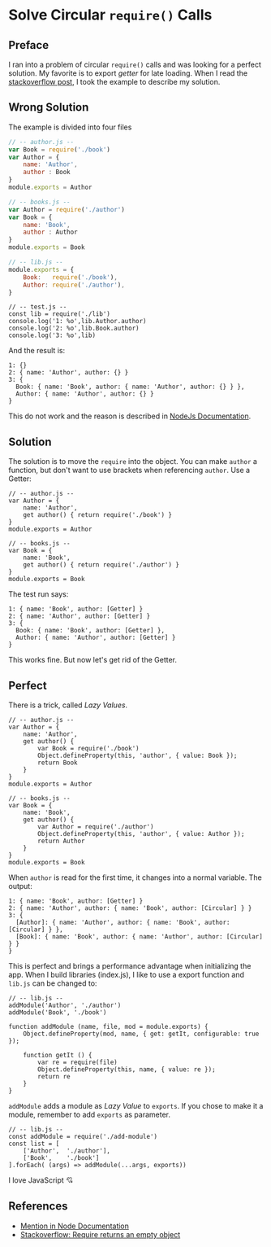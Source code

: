 # Solve Circular `require()` Calls

## Preface

I ran into a problem of circular `require()` calls and was looking for a perfect solution. My favorite is to export *getter* for late loading. When I read the [stackoverflow post](https://stackoverflow.com/questions/23875233/require-returns-an-empty-object), I took the example to describe my solution.

## Wrong Solution

The example is divided into four files

```javascript
// -- author.js --
var Book = require('./book')
var Author = {
    name: 'Author',
    author : Book
}
module.exports = Author
```

```javascript
// -- books.js --
var Author = require('./author')
var Book = {
    name: 'Book',
    author : Author
}
module.exports = Book

```

```javascript
// -- lib.js --
module.exports = {
    Book: 	require('./book'),
    Author: require('./author'),
}
```

```
// -- test.js --
const lib = require('./lib')
console.log('1: %o',lib.Author.author)
console.log('2: %o',lib.Book.author)
console.log('3: %o',lib)
```

And the result is:

```
1: {}
2: { name: 'Author', author: {} }
3: {
  Book: { name: 'Book', author: { name: 'Author', author: {} } },
  Author: { name: 'Author', author: {} }
}

```

This do not work and the reason is described in [NodeJs Documentation](https://nodejs.org/api/modules.html#modules_cycles).

## Solution

The solution is to move the `require` into the object. You can make `author` a function, but don't want to use brackets when referencing `author`. Use a Getter:

```
// -- author.js --
var Author = {
    name: 'Author',
    get author() { return require('./book') }
}
module.exports = Author

// -- books.js --
var Book = {
    name: 'Book',
    get author() { return require('./author') }
}
module.exports = Book
```

The test run says:

```
1: { name: 'Book', author: [Getter] }
2: { name: 'Author', author: [Getter] }
3: {
  Book: { name: 'Book', author: [Getter] },
  Author: { name: 'Author', author: [Getter] }
}
```

This works fine. But now let's get rid of the Getter. 

## Perfect

There is a trick, called *Lazy Values*.

```
// -- author.js --
var Author = {
    name: 'Author',
    get author() { 
        var Book = require('./book')
        Object.defineProperty(this, 'author', { value: Book });
        return Book 
    }
}
module.exports = Author

// -- books.js --
var Book = {
    name: 'Book',
    get author() { 
        var Author = require('./author')
        Object.defineProperty(this, 'author', { value: Author });
        return Author 
    }
}
module.exports = Book
```

When `author` is read for the first time, it changes into a normal variable. The output:

```
1: { name: 'Book', author: [Getter] }
2: { name: 'Author', author: { name: 'Book', author: [Circular] } }
3: {
  [Author]: { name: 'Author', author: { name: 'Book', author: [Circular] } },
  [Book]: { name: 'Book', author: { name: 'Author', author: [Circular] } }
}
```

This is perfect and brings a performance advantage when initializing the app.  When I build libraries (index.js), I like to use a export function and `lib.js` can be changed to:

```
// -- lib.js --
addModule('Author', './author')
addModule('Book', './book')

function addModule (name, file, mod = module.exports) {
    Object.defineProperty(mod, name, { get: getIt, configurable: true });

    function getIt () {
        var re = require(file)
        Object.defineProperty(this, name, { value: re });
        return re
    }
}
```

`addModule` adds a module as *Lazy Value* to `exports`. If you chose to make it a module, remember to add `exports` as parameter.

```
// -- lib.js --
const addModule = require('./add-module')
const list = [
    ['Author',  './author'],
    ['Book',    './book']
].forEach( (args) => addModule(...args, exports))
```

 I love JavaScript 💘



## References

- [Mention in Node Documentation](https://nodejs.org/api/modules.html#modules_cycles)
- [Stackoverflow: Require returns an empty object](https://stackoverflow.com/questions/23875233/require-returns-an-empty-object)

